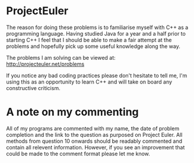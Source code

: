ProjectEuler
============


The reason for doing these problems is to familiarise myself with C++ as a programming language.  Having studied Java for a year and a half prior to starting C++ I feel that I should be able to make a fair attempt at the problems and hopefully pick up some useful knowledge along the way.

The problems I am solving can be viewed at: http://projecteuler.net/problems 

If you notice any bad coding practices please don't hesitate to tell me, I'm using this as an opportunity to learn C++ and will take on board any constructive criticism.

A note on my commenting
=======================

All of my programs are commented with my name, the date of problem completion and the link to the question as purposed on Project Euler.  All methods from question 10 onwards should be readably commented and contain all relevent information.  However, if you see an improvement that could be made to the comment format please let me know.